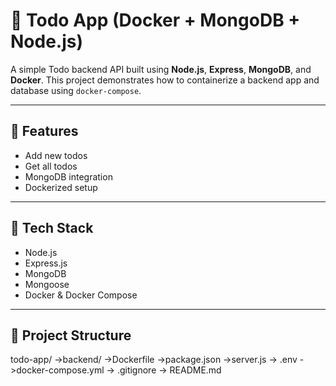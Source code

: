 # 📝 Todo App (Docker + MongoDB + Node.js)

A simple Todo backend API built using **Node.js**, **Express**, **MongoDB**, and **Docker**. This project demonstrates how to containerize a backend app and database using `docker-compose`.

---

## 🚀 Features

- Add new todos
- Get all todos
- MongoDB integration
- Dockerized setup

---

## 🧰 Tech Stack

- Node.js
- Express.js
- MongoDB
- Mongoose
- Docker & Docker Compose

---

## 📁 Project Structure

todo-app/
->backend/
   ->Dockerfile
   ->package.json
   ->server.js
   -> .env
->docker-compose.yml
  -> .gitignore
  -> README.md
